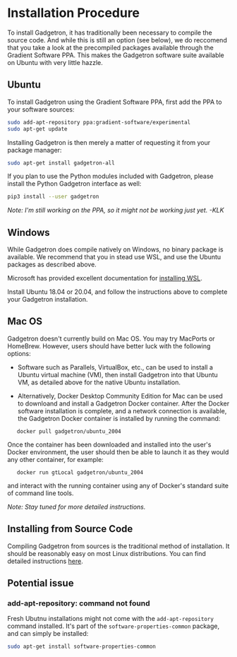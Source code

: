 # Installation Procedure

To install Gadgetron, it has traditionally been necessary to compile the source code. And while this is still an option (see below), we do reccomend that you take a look at the precompiled packages available through the Gradient Software PPA. This makes the Gadgetron software suite available on Ubuntu with very little hazzle.   

## Ubuntu

To install Gadgetron using the Gradient Software PPA, first add the PPA to your software sources: 
```bash 
sudo add-apt-repository ppa:gradient-software/experimental
sudo apt-get update
```

Installing Gadgetron is then merely a matter of requesting it from your package manager:
```bash
sudo apt-get install gadgetron-all
```

If you plan to use the Python modules included with Gadgetron, please install the Python Gadgetron interface as well: 
```bash
pip3 install --user gadgetron
```

*Note: I'm still working on the PPA, so it might not be working just yet. -KLK*

## Windows

While Gadgetron does compile natively on Windows, no binary package is available. We recommend that you in stead use WSL, and use the Ubuntu packages as described above.  

Microsoft has provided excellent documentation for [installing WSL](https://docs.microsoft.com/en-us/windows/wsl/about). 

Install Ubuntu 18.04 or 20.04, and follow the instructions above to complete your Gadgetron installation.

## Mac OS 

Gadgetron doesn't currently build on Mac OS.  You may try MacPorts or HomeBrew.  However, users should have better luck with the following options:

- Software such as Parallels, VirtualBox, etc., can be used to install a Ubuntu virtual machine (VM), then install Gadgetron into that Ubuntu VM, as detailed above for the native Ubuntu installation.

- Alternatively, Docker Desktop Community Edition for Mac can be used to downloand and install a Gadgetron Docker container.  After the Docker software installation is complete, and a network connection is available, the Gadgetron Docker container is installed by running the command:

```
   docker pull gadgetron/ubuntu_2004
```

Once the container has been downloaded and installed into the user's Docker environment, the user should then be able to launch it as they would any other container, for example:

```
   docker run gtLocal gadgetron/ubuntu_2004
```

and interact with the running container using any of Docker's standard suite of command line tools.

*Note: Stay tuned for more detailed instructions.*

## Installing from Source Code

Compiling Gadgetron from sources is the traditional method of installation. It should be reasonably easy on most Linux distributions. You can find detailed instructions [here](https://github.com/gadgetron/gadgetron/wiki/Linux-Installation-(Gadgetron-4)). 

## Potential issue

### add-apt-repository: command not found

Fresh Ubutnu installations might not come with the `add-apt-repository` command installed. It's part of the `software-properties-common` package, and can simply be installed: 
```bash
sudo apt-get install software-properties-common
```
